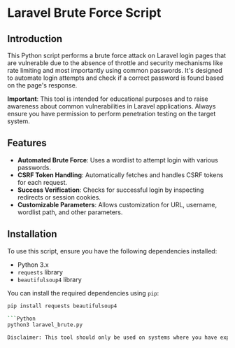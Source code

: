 # Laravel Brute Force Script

## Introduction

This Python script performs a brute force attack on Laravel login pages that are vulnerable due to the absence of throttle and security mechanisms like rate limiting and most importantly using common passwords. It's designed to automate login attempts and check if a correct password is found based on the page's response.

**Important**: This tool is intended for educational purposes and to raise awareness about common vulnerabilities in Laravel applications. Always ensure you have permission to perform penetration testing on the target system.

## Features

- **Automated Brute Force**: Uses a wordlist to attempt login with various passwords.
- **CSRF Token Handling**: Automatically fetches and handles CSRF tokens for each request.
- **Success Verification**: Checks for successful login by inspecting redirects or session cookies.
- **Customizable Parameters**: Allows customization for URL, username, wordlist path, and other parameters.

## Installation

To use this script, ensure you have the following dependencies installed:

- Python 3.x
- `requests` library
- `beautifulsoup4` library

You can install the required dependencies using `pip`:

```bash
pip install requests beautifulsoup4

```Python
python3 laravel_brute.py

Disclaimer: This tool should only be used on systems where you have explicit permission to conduct penetration testing. Unauthorized use of this tool is illegal and unethical.



